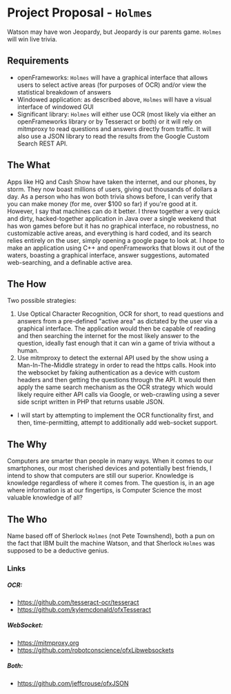 # Project Proposal - `Holmes`
Watson may have won Jeopardy, but Jeopardy is our parents game. `Holmes` will win live trivia.

## Requirements
- openFrameworks: `Holmes` will have a graphical interface that allows users to select active areas (for purposes of OCR) and/or view the statistical breakdown of answers
- Windowed application: as described above, `Holmes` will have a visual interface of windowed GUI
- Significant library: `Holmes` will either use OCR (most likely via either an openFrameworks library or by Tesseract or both) or it will rely on mitmproxy to read questions and answers directly from traffic. It will also use a JSON library to read the results from the Google Custom Search REST API.

## The What
Apps like HQ and Cash Show have taken the internet, and our phones, by storm. They now boast millions of users, giving out thousands of dollars a day. As a person who has won both trivia shows before, I can verify that you can make money (for me, over $100 so far) if you're good at it. However, I say that machines can do it better. I threw together a very quick and dirty, hacked-together application in Java over a single weekend that has won games before but it has no graphical interface, no robustness, no customizable active areas, and everything is hard coded, and its search relies entirely on the user, simply opening a google page to look at. I hope to make an application using C++ and openFrameworks that blows it out of the waters, boasting a graphical interface, answer suggestions, automated web-searching, and a definable active area.

## The How
Two possible strategies:
1. Use Optical Character Recognition, OCR for short, to read questions and answers from a pre-defined "active area" as dictated by the user via a graphical interface. The application would then be capable of reading and then searching the internet for the most likely answer to the question, ideally fast enough that it can win a game of trivia without a human.
2. Use mitmproxy to detect the external API used by the show using a Man-In-The-Middle strategy in order to read the https calls. Hook into the websocket by faking authentication as a device with custom headers and then getting the questions through the API. It would then apply the same search mechanism as the OCR strategy which would likely require either API calls via Google, or web-crawling using a sever side script written in PHP that returns usable JSON.
- I will start by attempting to implement the OCR functionality first, and then, time-permitting, attempt to additionally add web-socket support.

## The Why
Computers are smarter than people in many ways. When it comes to our smartphones, our most cherished devices and potentially best friends, I intend to show that computers are still our superior. Knowledge is knowledge regardless of where it comes from. The question is, in an age where information is at our fingertips, is Computer Science the most valuable knowledge of all?

## The Who
Name based off of Sherlock `Holmes` (not Pete Townshend), both a pun on the fact that IBM built the machine Watson, and that Sherlock `Holmes` was supposed to be a deductive genius.

### Links
##### OCR:
- https://github.com/tesseract-ocr/tesseract
- https://github.com/kylemcdonald/ofxTesseract
##### WebSocket:
- https://mitmproxy.org
- https://github.com/robotconscience/ofxLibwebsockets
##### Both:
- https://github.com/jeffcrouse/ofxJSON